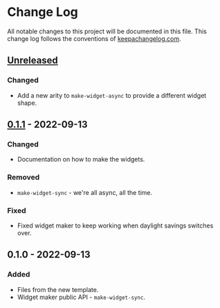 # Change Log
All notable changes to this project will be documented in this file. This change log follows the conventions of [keepachangelog.com](http://keepachangelog.com/).

## [Unreleased]
### Changed
- Add a new arity to `make-widget-async` to provide a different widget shape.

## [0.1.1] - 2022-09-13
### Changed
- Documentation on how to make the widgets.

### Removed
- `make-widget-sync` - we're all async, all the time.

### Fixed
- Fixed widget maker to keep working when daylight savings switches over.

## 0.1.0 - 2022-09-13
### Added
- Files from the new template.
- Widget maker public API - `make-widget-sync`.

[Unreleased]: https://github.com/hellonico/jquants-api/compare/0.1.1...HEAD
[0.1.1]: https://github.com/hellonico/jquants-api/compare/0.1.0...0.1.1
